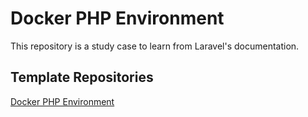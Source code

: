 # Docker PHP Environment

This repository is a study case to learn from Laravel's documentation.

## Template Repositories

[Docker PHP Environment](https://github.com/luizrfreitas/docker-php-environment)